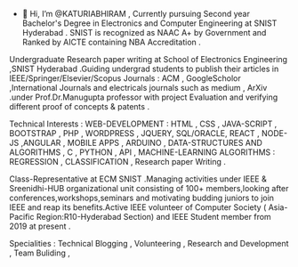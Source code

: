 - 👋 Hi, I’m @KATURIABHIRAM , Currently pursuing Second year Bachelor's Degree in Electronics and Computer Engineering at SNIST Hyderabad . SNIST is recognized as NAAC A+ by Government and Ranked by AICTE containing NBA Accreditation .

Undergraduate Research paper writing at School of Electronics Engineering ,SNIST Hyderabad .Guiding undergrad students to publish their articles in IEEE/Springer/Elsevier/Scopus Journals : ACM , GoogleScholor ,International Journals and electricals journals such as medium , ArXiv .under Prof.Dr.Manugupta professor with project Evaluation and verifying different proof of concepts & patents .

Technical Interests : WEB-DEVELOPMENT : HTML , CSS , JAVA-SCRIPT , BOOTSTRAP , PHP , WORDPRESS , JQUERY, SQL/ORACLE, REACT , NODE-JS ,ANGULAR , MOBILE APPS , ARDUINO , DATA-STRUCTURES AND ALGORITHMS , C , PYTHON , API , MACHINE-LEARNING ALGORITHMS : REGRESSION , CLASSIFICATION , Research paper Writing . 

Class-Representative at ECM SNIST .Managing activities under IEEE & Sreenidhi-HUB organizational unit consisting of 100+ members,looking after conferences,workshops,seminars and motivating budding juniors to join IEEE and reap its benefits.Active IEEE volunteer of Computer Society ( Asia-Pacific Region:R10-Hyderabad Section) and IEEE Student member from 2019 at present .

Specialities : Technical Blogging , Volunteering , Research and Development , Team Buliding ,
